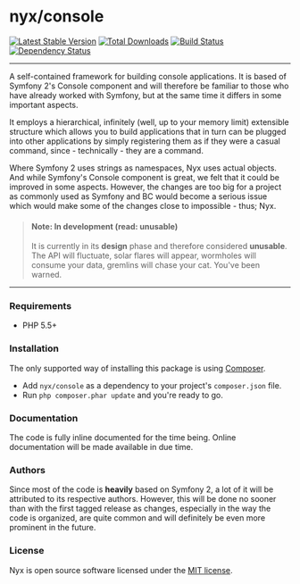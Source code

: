 # nyx/console
[![Latest Stable Version](https://poser.pugx.org/nyx/console/v/stable.png)](https://packagist.org/packages/nyx/console)
[![Total Downloads](https://poser.pugx.org/nyx/console/downloads.png)](https://packagist.org/packages/nyx/console)
[![Build Status](https://travis-ci.org/unyx/console.png)](https://travis-ci.org/unyx/console)
[![Dependency Status](https://www.versioneye.com/user/projects/52754ded632bac4259000a45/badge.png)](https://www.versioneye.com/user/projects/52754ded632bac4259000a45)

-----

A self-contained framework for building console applications. It is based of Symfony 2's Console component and will
therefore be familiar to those who have already worked with Symfony, but at the same time it differs in some important
aspects.

It employs a hierarchical, infinitely (well, up to your memory limit) extensible structure which allows you to build
applications that in turn can be plugged into other applications by simply registering them as if they were a casual
command, since - technically - they are a command.

Where Symfony 2 uses strings as namespaces, Nyx uses actual objects. And while Symfony's Console component is great,
we felt that it could be improved in some aspects. However, the changes are too big for a project as commonly used as
Symfony and BC would become a serious issue which would make some of the changes close to impossible - thus; Nyx.

> #### Note: In development (read: unusable)
> It is currently in its **design** phase and therefore considered **unusable**. The API will fluctuate, solar flares will
> appear, wormholes will consume your data, gremlins will chase your cat. You've been warned.

-----

### Requirements

- PHP 5.5+

### Installation

The only supported way of installing this package is using [Composer](http://getcomposer.org).

- Add `nyx/console` as a dependency to your project's `composer.json` file.
- Run `php composer.phar update` and you're ready to go.

### Documentation

The code is fully inline documented for the time being. Online documentation will be made available in due time.

### Authors

Since most of the code is **heavily** based on Symfony 2, a lot of it will be attributed to its respective authors.
However, this will be done no sooner than with the first tagged release as changes, especially in the way the code is
organized, are quite common and will definitely be even more prominent in the future.

### License

Nyx is open source software licensed under the [MIT license](http://opensource.org/licenses/MIT).